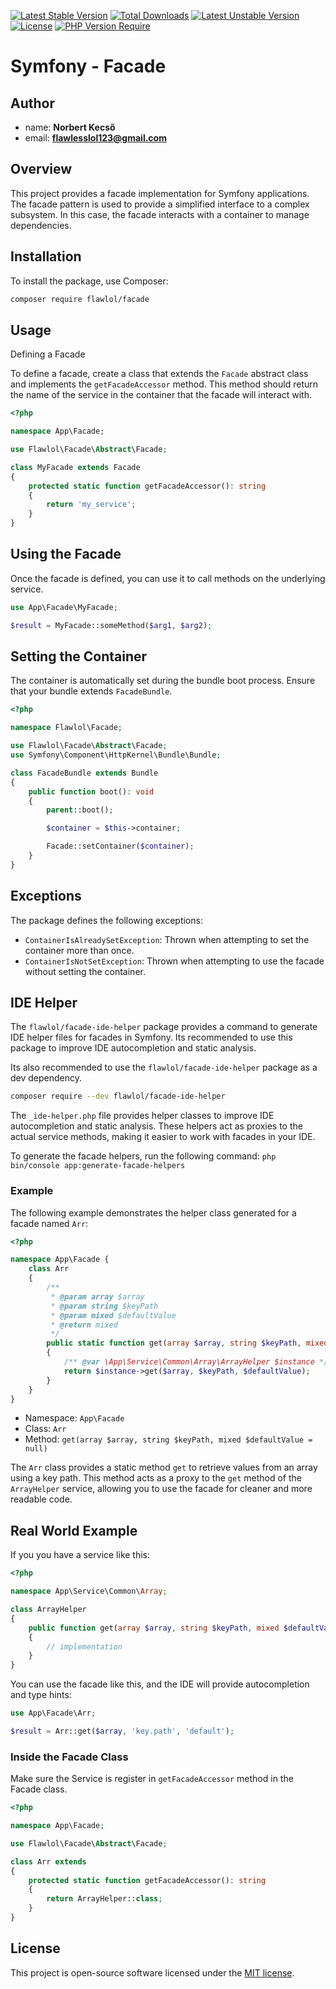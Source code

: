 [![Latest Stable Version](https://poser.pugx.org/flawlol/facade/v)](https://packagist.org/packages/flawlol/facade)
[![Total Downloads](https://poser.pugx.org/flawlol/facade/downloads)](https://packagist.org/packages/flawlol/facade)
[![Latest Unstable Version](https://poser.pugx.org/flawlol/facade/v/unstable)](https://packagist.org/packages/flawlol/facade)
[![License](https://poser.pugx.org/flawlol/facade/license)](https://packagist.org/packages/flawlol/facade)
[![PHP Version Require](https://poser.pugx.org/flawlol/facade/require/php)](https://packagist.org/packages/flawlol/facade)
# Symfony - Facade

## Author
- name: **Norbert Kecső**
- email: **flawlesslol123@gmail.com**

## Overview

This project provides a facade implementation for Symfony applications. The facade pattern is used to provide a simplified interface to a complex subsystem. In this case, the facade interacts with a container to manage dependencies.

## Installation

To install the package, use Composer:

```bash
composer require flawlol/facade
```

## Usage
Defining a Facade

To define a facade, create a class that extends the `Facade` abstract class and implements the `getFacadeAccessor` method. This method should return the name of the service in the container that the facade will interact with.

```php
<?php

namespace App\Facade;

use Flawlol\Facade\Abstract\Facade;

class MyFacade extends Facade
{
    protected static function getFacadeAccessor(): string
    {
        return 'my_service';
    }
}
```

## Using the Facade
Once the facade is defined, you can use it to call methods on the underlying service.

```php
use App\Facade\MyFacade;

$result = MyFacade::someMethod($arg1, $arg2);
```

## Setting the Container
The container is automatically set during the bundle boot process. Ensure that your bundle extends `FacadeBundle`.
    
```php
<?php

namespace Flawlol\Facade;

use Flawlol\Facade\Abstract\Facade;
use Symfony\Component\HttpKernel\Bundle\Bundle;

class FacadeBundle extends Bundle
{
    public function boot(): void
    {
        parent::boot();

        $container = $this->container;

        Facade::setContainer($container);
    }
}
```

## Exceptions
The package defines the following exceptions:

- `ContainerIsAlreadySetException`: Thrown when attempting to set the container more than once.
- `ContainerIsNotSetException`: Thrown when attempting to use the facade without setting the container.

## IDE Helper
The `flawlol/facade-ide-helper` package provides a command to generate IDE helper files for facades in Symfony.
Its recommended to use this package to improve IDE autocompletion and static analysis.

Its also recommended to use the `flawlol/facade-ide-helper` package as a dev dependency.

```bash
composer require --dev flawlol/facade-ide-helper
```

The `_ide-helper.php` file provides helper classes to improve IDE autocompletion and static analysis. These helpers act as proxies to the actual service methods, 
making it easier to work with facades in your IDE.

To generate the facade helpers, run the following command:
```php bin/console app:generate-facade-helpers```

### Example
The following example demonstrates the helper class generated for a facade named `Arr`:

```php
<?php

namespace App\Facade {
    class Arr
    {
        /**
         * @param array $array
         * @param string $keyPath
         * @param mixed $defaultValue
         * @return mixed
         */
        public static function get(array $array, string $keyPath, mixed $defaultValue = NULL): mixed
        {
            /** @var \App\Service\Common\Array\ArrayHelper $instance */
            return $instance->get($array, $keyPath, $defaultValue);
        }
    }
}
```
- Namespace: `App\Facade`
- Class: `Arr`
- Method: `get(array $array, string $keyPath, mixed $defaultValue = null)`

The `Arr` class provides a static method `get` to retrieve values from an array using a key path. 
This method acts as a proxy to the `get` method of the `ArrayHelper` service, allowing you to use the facade for cleaner and more readable code.

## Real World Example
If you you have a service like this:

```php
<?php

namespace App\Service\Common\Array;

class ArrayHelper
{
    public function get(array $array, string $keyPath, mixed $defaultValue = null): mixed
    {
        // implementation
    }
}
```

You can use the facade like this, and the IDE will provide autocompletion and type hints:
```php
use App\Facade\Arr;

$result = Arr::get($array, 'key.path', 'default');
```

### Inside the Facade Class
Make sure the Service is register in `getFacadeAccessor` method in the Facade class.

```php
<?php

namespace App\Facade;

use Flawlol\Facade\Abstract\Facade;

class Arr extends
{
    protected static function getFacadeAccessor(): string
    {
        return ArrayHelper::class;
    }
}
```


## License
This project is open-source software licensed under the [MIT license](https://opensource.org/licenses/MIT).
